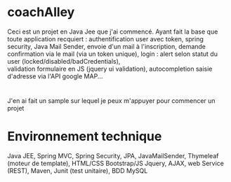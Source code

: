 # coachAlley

Ceci est un projet en Java Jee que j'ai commencé. 
Ayant fait la base que toute application recquiert : authentification user avec token, spring security, Java Mail Sender, 
envoie d'un mail à l'inscription, demande confirmation via le mail (via un token unique),
login : alert selon statut du user (locked/disabled/badCredentials),  
validation formulaire en JS (jquery ui validation), autocompletion saisie d'adresse via l'API google MAP...

# 
J'en ai fait un sample sur lequel je peux m'appuyer pour commencer un projet
# Environnement technique
Java JEE,
Spring MVC,
Spring Security,
JPA,
JavaMailSender,
Thymeleaf (moteur de template),
HTML/CSS Bootstrap/JS Jquery, AJAX,
web Service (REST),
Maven,
Junit (test unitaire),
BDD MySQL
